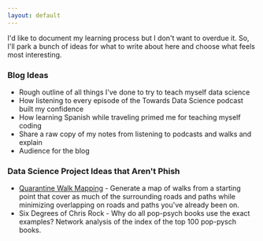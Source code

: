 ```yaml
---
layout: default
---
```


I'd like to document my learning process but I don't want to overdue it.  So, I'll park a bunch of ideas for what to write about here and choose what feels most interesting.

### Blog Ideas
* Rough outline of all things I've done to try to teach myself data science
* How listening to every episode of the Towards Data Science podcast built my confidence
* How learning Spanish while traveling primed me for teaching myself coding
* Share a raw copy of my notes from listening to podcasts and walks and explain
* Audience for the blog

### Data Science Project Ideas that Aren't Phish
* [Quarantine Walk Mapping](https://jroefive.github.io/2020/05/02/Quarantine-Walk-Mapping.html) - Generate a map of walks from a starting point that cover as much of the surrounding roads and paths while minimizing overlapping on roads and paths you've already been on.
* Six Degrees of Chris Rock - Why do all pop-psych books use the exact examples?  Network analysis of the index of the top 100 pop-pysch books.
